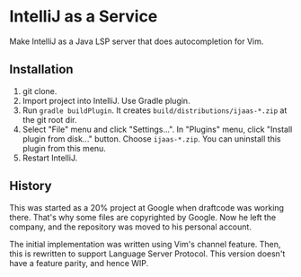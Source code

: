 # IntelliJ as a Service

Make IntelliJ as a Java LSP server that does autocompletion for Vim.

## Installation

1. git clone.
2. Import project into IntelliJ. Use Gradle plugin.
3. Run `gradle buildPlugin`. It creates `build/distributions/ijaas-*.zip` at the
   git root dir.
4. Select "File" menu and click "Settings...". In "Plugins" menu, click "Install
   plugin from disk..." button. Choose `ijaas-*.zip`. You can uninstall this
   plugin from this menu.
5. Restart IntelliJ.

## History

This was started as a 20% project at Google when draftcode was working there.
That's why some files are copyrighted by Google. Now he left the company, and
the repository was moved to his personal account.

The initial implementation was written using Vim's channel feature. Then, this
is rewritten to support Language Server Protocol. This version doesn't have a
feature parity, and hence WIP.
